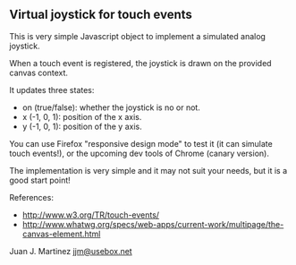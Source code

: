 Virtual joystick for touch events
---------------------------------

This is very simple Javascript object to implement a simulated analog
joystick.

When a touch event is registered, the joystick is drawn on the provided
canvas context.

It updates three states:

 - on (true/false): whether the joystick is no or not.
 - x (-1, 0, 1): position of the x axis.
 - y (-1, 0, 1): position of the y axis.

You can use Firefox "responsive design mode" to test it (it can
simulate touch events!), or the upcoming dev tools of Chrome (canary
version).

The implementation is very simple and it may not suit your needs, but
it is a good start point!

References:

 - http://www.w3.org/TR/touch-events/
 - http://www.whatwg.org/specs/web-apps/current-work/multipage/the-canvas-element.html


Juan J. Martinez <jjm@usebox.net>


